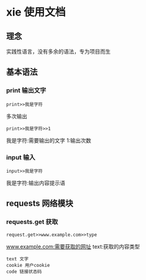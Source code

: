 # xie 使用文档
## 理念
实践性语言，没有多余的语法，专为项目而生
## 基本语法
### print 输出文字
```xie
print>>我是字符
```
多次输出
```xie
print>>我是字符>>1
```
我是字符:需要输出的文字
1:输出次数
### input 输入
```xie  
input>>我是字符
```
我是字符:输出内容提示语
## requests 网络模块
### requests.get 获取
```xie
request.get>>www.example.com>>type
```
www.example.com:需要获取的网址
text:获取的内容类型
```text
text 文字
cookie 用户cookie
code 链接状态码
```
